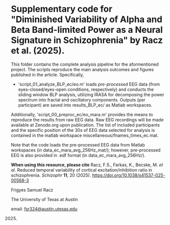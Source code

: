 # Supplementary code for "Diminished Variability of Alpha and Beta Band-limited Power as a Neural Signature in Schizophrenia" by Racz et al. (2025).

This folder contains the complete analysis pipeline for the aformentioned project. The scripts reproduce the main analysis outcomes and figures published in the article. Specifically,

- 'script_01_analyze_BLP_ec/eo.m' loads *pre-processed* EEG data (from eyes-closed/eyes-open conditions, respectively) and conducts the sliding window BLP          analysis, utilizing IRASA for decomposing the power spectrum into fractal and oscillatory components. Outputs (per participant) are saved into results_BLP_ec/ as Matlab workspaces.

Additionally, 'script_00_preproc_ec/eo_mara.m' provides the means to reproduce the results from raw EEG data. Raw EEG recordings will be made available at Zenodo.org upon publication. The list of included participants and the specific position of the 30s of EEG data selected for analysis is contained in the matlab workspace miscellaneous/fnames_times_ec.mat.

Note that the code loads the pre-processed EEG data from Matlab workspaces (in data_ec_mara_avg_256Hz_mat/); however, pre-processed EEG is also provided in .edf format (in data_ec_mara_avg_256Hz/).

**When using this resource, please cite** Racz, F.S., Farkas, K., Becske, M. *et al*. Reduced temporal variability of cortical excitation/inhibition ratio in schizophrenia. *Schizophr* **11**, 20 (2025). https://doi.org/10.1038/s41537-025-00568-3

Frigyes Samuel Racz

The University of Texas at Austin

email: fsr324@austin.utexas.edu

2025.
